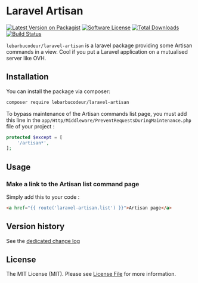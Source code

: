 # Laravel Artisan

[![Latest Version on Packagist](https://img.shields.io/packagist/v/lebarbucodeur/laravel-artisan.svg?style=flat-square)](https://packagist.org/packages/lebarbucodeur/laravel-artisan)
[![Software License](https://img.shields.io/badge/license-MIT-brightgreen.svg?style=flat-square)](LICENSE.md)
[![Total Downloads](https://img.shields.io/packagist/dt/lebarbucodeur/laravel-artisan.svg?style=flat-square)](https://packagist.org/packages/lebarbucodeur/laravel-artisan)
[![Build Status](https://github.com/lebarbucodeur/laravel-artisan/workflows/build/badge.svg)](https://github.com/lebarbucodeur/laravel-artisan/actions)

`lebarbucodeur/laravel-artisan` is a laravel package providing some Artisan commands in a view. Cool if you put a Laravel application on a mutualised server like OVH.

## Installation

You can install the package via composer:

``` bash
composer require lebarbucodeur/laravel-artisan
```

To bypass maintenance of the Artisan commands list page, you must add this line in the `app/Http/Middleware/PreventRequestsDuringMaintenance.php` file of your project :

``` php
protected $except = [
    '/artisan*',
];
```

## Usage

### Make a link to the Artisan list command page

Simply add this to your code :

``` html
<a href="{{ route('laravel-artisan.list') }}">Artisan page</a>
```

## Version history

See the [dedicated change log](CHANGELOG.md)

## License

The MIT License (MIT). Please see [License File](LICENSE.md) for more information.
